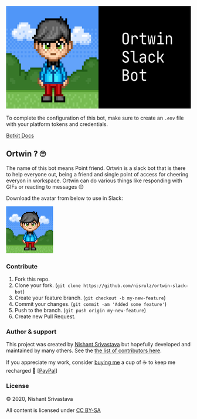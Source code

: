 <img src="header.jpg" height=280 />

To complete the configuration of this bot, make sure to create an `.env` file with your platform tokens and credentials.

[Botkit Docs](https://botkit.ai/docs/v4)

## Ortwin ? 🙄
The name of this bot means Point friend. Ortwin is a slack bot that is there to help everyone out, being a friend and single point of access for cheering everyon in workspace. Ortwin can do various things like responding with GIFs or reacting to messages 😊

Download the avatar from below to use in Slack:

<img src="avatar.png" height=128 />


### Contribute

1. Fork this repo.
1. Clone your fork. (`git clone https://github.com/nisrulz/ortwin-slack-bot`)
1. Create your feature branch. (`git checkout -b my-new-feature`)
1. Commit your changes. (`git commit -am 'Added some feature'`)
1. Push to the branch. (`git push origin my-new-feature`)
1. Create new Pull Request.

### Author & support

This project was created by [Nishant Srivastava](https://github.com/nisrulz/nisrulz.github.io#nishant-srivastava) but hopefully developed and maintained by many others. See the [the list of contributors here](https://github.com/nisrulz/ortwin-slack-bot/graphs/contributors).

If you appreciate my work, consider [buying me](https://www.paypal.me/nisrulz/5usd) a cup of :coffee: to keep me recharged :metal: [[PayPal](https://www.paypal.me/nisrulz/5usd)]

### License

© 2020, Nishant Srivastava

All content is licensed under [CC BY-SA](/LICENSE.md)